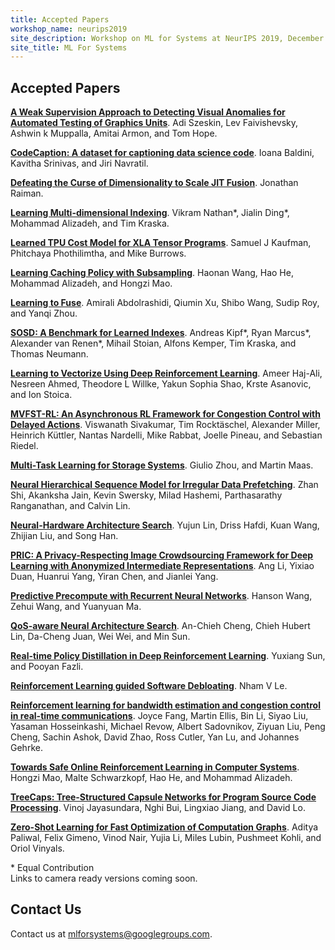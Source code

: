 ```yaml
---
title: Accepted Papers
workshop_name: neurips2019
site_description: Workshop on ML for Systems at NeurIPS 2019, December 8th, 8:30AM-6:00PM, Room 510 AC
site_title: ML For Systems
---
```


<div class="inner clearfix">
    <section class="main-content accepted_papers_section">
        <h2>Accepted Papers</h2>
        <p><a href="#"><b>A Weak Supervision Approach to Detecting Visual Anomalies for Automated Testing of Graphics Units</b></a>. Adi Szeskin, Lev Faivishevsky, Ashwin k Muppalla, Amitai Armon, and Tom Hope.</p>
        <p><a href="#"><b>CodeCaption: A dataset for captioning data science code</b></a>. Ioana Baldini, Kavitha Srinivas, and Jiri Navratil.</p>
        <p><a href="#"><b>Defeating the Curse of Dimensionality to Scale JIT Fusion</b></a>. Jonathan Raiman.</p>
        <p><a href="#"><b>Learning Multi-dimensional Indexing</b></a>. Vikram Nathan<span title="Equal contribution" class="equal_contribution">*</span>, Jialin Ding<span title="Equal contribution" class="equal_contribution">*</span>, Mohammad Alizadeh, and Tim Kraska.</p>
        <p><a href="#"><b>Learned TPU Cost Model for XLA Tensor Programs</b></a>. Samuel J Kaufman, Phitchaya Phothilimtha, and Mike Burrows.</p>
        <p><a href="#"><b>Learning Caching Policy with Subsampling</b></a>. Haonan Wang, Hao He, Mohammad Alizadeh, and Hongzi Mao.</p>
        <p><a href="#"><b>Learning to Fuse</b></a>. Amirali Abdolrashidi, Qiumin Xu, Shibo Wang, Sudip Roy, and Yanqi Zhou.</p>
        <p><a href="#"><b>SOSD: A Benchmark for Learned Indexes</b></a>. Andreas Kipf<span title="Equal contribution" class="equal_contribution">*</span>, Ryan Marcus<span title="Equal contribution" class="equal_contribution">*</span>, Alexander van Renen<span title="Equal contribution" class="equal_contribution">*</span>, Mihail Stoian, Alfons Kemper, Tim Kraska, and Thomas Neumann.</p>
        <p><a href="#"><b>Learning to Vectorize Using Deep Reinforcement Learning</b></a>. Ameer Haj-Ali, Nesreen Ahmed, Theodore L Willke, Yakun Sophia Shao, Krste Asanovic, and Ion Stoica.</p>
        <p><a href="#"><b>MVFST-RL: An Asynchronous RL Framework for Congestion Control with Delayed Actions</b></a>. Viswanath Sivakumar, Tim Rockt&auml;schel, Alexander Miller, Heinrich K&uuml;ttler, Nantas Nardelli, Mike Rabbat, Joelle Pineau, and Sebastian Riedel.</p>
        <p><a href="#"><b>Multi-Task Learning for Storage Systems</b></a>. Giulio Zhou, and Martin Maas.</p>
        <p><a href="#"><b>Neural Hierarchical Sequence Model for Irregular Data Prefetching</b></a>. Zhan Shi, Akanksha Jain, Kevin Swersky, Milad Hashemi, Parthasarathy Ranganathan, and Calvin Lin.</p>
        <p><a href="#"><b>Neural-Hardware Architecture Search</b></a>. Yujun Lin, Driss Hafdi, Kuan Wang, Zhijian Liu, and Song Han.</p>
        <p><a href="#"><b>PRIC: A Privacy-Respecting Image Crowdsourcing Framework for Deep Learning with Anonymized Intermediate Representations</b></a>. Ang Li, Yixiao Duan, Huanrui Yang, Yiran Chen, and Jianlei Yang.</p>
        <p><a href="#"><b>Predictive Precompute with Recurrent Neural Networks</b></a>. Hanson Wang, Zehui Wang, and Yuanyuan Ma.</p>
        <p><a href="#"><b>QoS-aware Neural Architecture Search</b></a>. An-Chieh Cheng, Chieh Hubert Lin, Da-Cheng Juan, Wei Wei, and Min Sun.</p>
        <p><a href="#"><b>Real-time Policy Distillation in Deep Reinforcement Learning</b></a>. Yuxiang Sun, and Pooyan Fazli.</p>
        <p><a href="#"><b>Reinforcement Learning guided Software Debloating</b></a>. Nham V Le.</p>
        <p><a href="#"><b>Reinforcement learning for bandwidth estimation and congestion control in real-time communications</b></a>. Joyce Fang, Martin Ellis, Bin Li, Siyao Liu, Yasaman Hosseinkashi, Michael Revow, Albert Sadovnikov, Ziyuan Liu, Peng Cheng, Sachin Ashok, David Zhao, Ross Cutler, Yan Lu, and Johannes Gehrke.</p>
        <p><a href="#"><b>Towards Safe Online Reinforcement Learning in Computer Systems</b></a>. Hongzi Mao, Malte Schwarzkopf, Hao He, and Mohammad Alizadeh.</p>
        <p><a href="#"><b>TreeCaps: Tree-Structured Capsule Networks for Program Source Code Processing</b></a>. Vinoj Jayasundara, Nghi Bui, Lingxiao Jiang, and David Lo.</p>
        <p><a href="#"><b>Zero-Shot Learning for Fast Optimization of Computation Graphs</b></a>. Aditya Paliwal, Felix Gimeno, Vinod Nair, Yujia Li, Miles Lubin, Pushmeet Kohli, and Oriol Vinyals.</p>
        <div class="footnote_box">
            <span class="footnote">* Equal Contribution</span><br/>
            <span class="footnote">Links to camera ready versions coming soon.</span>
        </div>
    </section>
</div>
<div class="contact-us-section">
    <div class="inner clearfix">
        <section class="main-content">
            <h2>Contact Us</h2>
            <p>
                Contact us at <a href="mailto:mlforsystems@googlegroups.com">mlforsystems@googlegroups.com</a>.
            </p>
        </section>
    </div>
</div>

